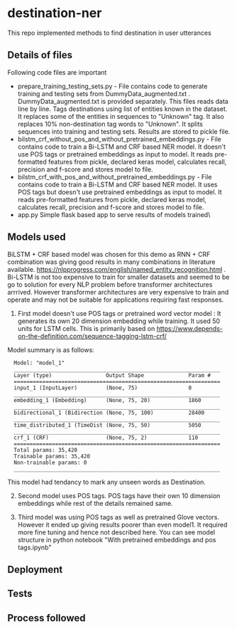 # destination-ner
This repo implemented methods to find destination in user utterances


## Details of files
Following code files are important

* prepare_training_testing_sets.py - File contains code to generate training and testing sets from DummyData_augmented.txt . DummyData_augmented.txt is provided separately. This files reads data line by line. Tags destinations using list of entities known in the dataset. It replaces some of the entities in sequences to "Unknown" tag. It also replaces 10% non-destination tag words to "Unknown". It splits sequences into training and testing sets. Results are stored to pickle file.
* bilstm_crf_without_pos_and_without_pretrained_embeddings.py -  File contains code to train a Bi-LSTM and CRF based NER model. It doesn't use POS tags or pretrained embeddings as input to model. It reads pre-formatted features from pickle, declared keras model, calculates recall, precision and f-score and stores model to file.
* bilstm_crf_with_pos_and_without_pretrained_embeddings.py -  File contains code to train a Bi-LSTM and CRF based NER model. It uses POS tags but doesn't use pretrained embeddings as input to model. It reads pre-formatted features from pickle, declared keras model, calculates recall, precision and f-score and stores model to file.
* app.py Simple flask based app to serve results of models trained\

## Models used
BiLSTM + CRF based model was chosen for this demo as RNN + CRF combination was giving good results in many combinations in literature available. https://nlpprogress.com/english/named_entity_recognition.html . Bi-LSTM is not too expensive to train for smaller datasets and seemed to be go to solution for every NLP problem before transformer architectures arrrived. However transformer architectures are very expensive to train and operate and may not be suitable for applications requiring fast responses.

1) First model doesn't use POS tags or pretrained word vector model : It generates its own 20 dimension embedding while training. It used 50 units for LSTM cells. This is primarily based on https://www.depends-on-the-definition.com/sequence-tagging-lstm-crf/

Model summary is as follows:

      Model: "model_1"
      _________________________________________________________________
      Layer (type)                 Output Shape              Param #   
      =================================================================
      input_1 (InputLayer)         (None, 75)                0         
      _________________________________________________________________
      embedding_1 (Embedding)      (None, 75, 20)            1860      
      _________________________________________________________________
      bidirectional_1 (Bidirection (None, 75, 100)           28400     
      _________________________________________________________________
      time_distributed_1 (TimeDist (None, 75, 50)            5050      
      _________________________________________________________________
      crf_1 (CRF)                  (None, 75, 2)             110       
      =================================================================
      Total params: 35,420
      Trainable params: 35,420
      Non-trainable params: 0
      _________________________________________________________________

This model had tendancy to mark any unseen words as Destination. 

2) Second model uses POS tags. POS tags have their own 10 dimension embeddings while rest of the details remained same.

3) Third model was using POS tags as well as pretrained Glove vectors. However it ended up giving results poorer than even model1. It required more fine tuning and hence not described here. You can see model structure in python notebook "With pretrained embeddings and pos tags.ipynb"


## Deployment

## Tests

## Process followed
